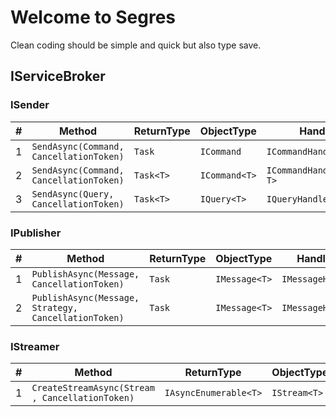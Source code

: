 # Welcome to Segres
Clean coding should be simple and quick but also type save.

## IServiceBroker



### ISender


| #   | Method                                      | ReturnType    | ObjectType        | HandlerType                        |
|-----|---------------------------------------------|---------------|-------------------|------------------------------------|
| 1   | ```SendAsync(Command, CancellationToken)``` | ```Task```    | ```ICommand```    | ```ICommandHandler<T>```           |
| 2   | ```SendAsync(Command, CancellationToken)``` | ```Task<T>``` | ```ICommand<T>``` | ```ICommandHandler<TCommand, T>``` |
| 3   | ```SendAsync(Query, CancellationToken)```   | ```Task<T>``` | ```IQuery<T>```   | ```IQueryHandler<TQuery, T>```     |

### IPublisher

| #   | Method                                                   | ReturnType | ObjectType        | HandlerType              |
|-----|----------------------------------------------------------|------------|-------------------|--------------------------|
| 1   | ```PublishAsync(Message, CancellationToken)```           | ```Task``` | ```IMessage<T>``` | ```IMessageHandler<T>``` |
| 2   | ```PublishAsync(Message, Strategy, CancellationToken)``` | ```Task``` | ```IMessage<T>``` | ```IMessageHandler<T>``` |

### IStreamer

| #   | Method                                                                          | ReturnType                | ObjectType       | HandlerType                      |
|-----|---------------------------------------------------------------------------------|---------------------------|------------------|----------------------------------|
| 1   | ```CreateStreamAsync(Stream , CancellationToken)```                             | ```IAsyncEnumerable<T>``` | ```IStream<T>``` | ```IStreamHandler<TStream, T>``` |

